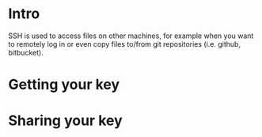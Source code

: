 # Intro

SSH is used to access files on other machines, for example when you want to remotely log in or even copy files to/from git repositories (i.e. github, bitbucket).

# Getting your key


# Sharing your key


